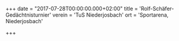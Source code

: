 +++
date = "2017-07-28T00:00:00.000+02:00"
title = 'Rolf-Schäfer-Gedächtnisturnier'
verein = 'TuS Niederjosbach'
ort = 'Sportarena, Niederjosbach'

+++

      